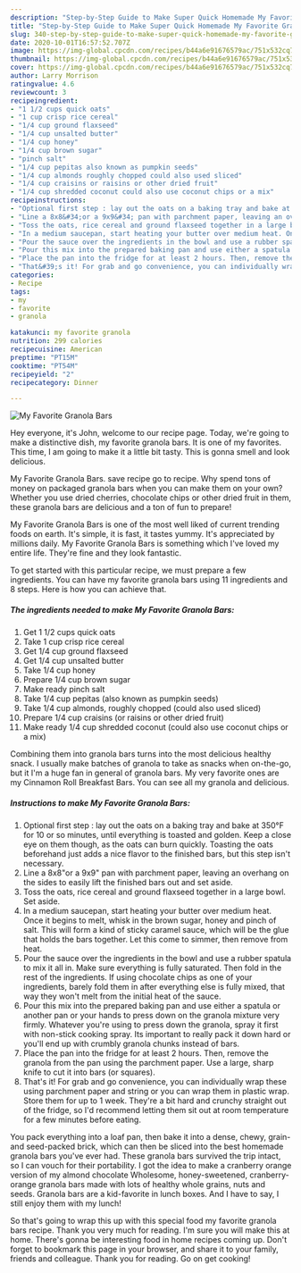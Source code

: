 ```yaml
---
description: "Step-by-Step Guide to Make Super Quick Homemade My Favorite Granola Bars"
title: "Step-by-Step Guide to Make Super Quick Homemade My Favorite Granola Bars"
slug: 340-step-by-step-guide-to-make-super-quick-homemade-my-favorite-granola-bars
date: 2020-10-01T16:57:52.707Z
image: https://img-global.cpcdn.com/recipes/b44a6e91676579ac/751x532cq70/my-favorite-granola-bars-recipe-main-photo.jpg
thumbnail: https://img-global.cpcdn.com/recipes/b44a6e91676579ac/751x532cq70/my-favorite-granola-bars-recipe-main-photo.jpg
cover: https://img-global.cpcdn.com/recipes/b44a6e91676579ac/751x532cq70/my-favorite-granola-bars-recipe-main-photo.jpg
author: Larry Morrison
ratingvalue: 4.6
reviewcount: 3
recipeingredient:
- "1 1/2 cups quick oats"
- "1 cup crisp rice cereal"
- "1/4 cup ground flaxseed"
- "1/4 cup unsalted butter"
- "1/4 cup honey"
- "1/4 cup brown sugar"
- "pinch salt"
- "1/4 cup pepitas also known as pumpkin seeds"
- "1/4 cup almonds roughly chopped could also used sliced"
- "1/4 cup craisins or raisins or other dried fruit"
- "1/4 cup shredded coconut could also use coconut chips or a mix"
recipeinstructions:
- "Optional first step : lay out the oats on a baking tray and bake at 350°F for 10 or so minutes, until everything is toasted and golden. Keep a close eye on them though, as the oats can burn quickly. Toasting the oats beforehand just adds a nice flavor to the finished bars, but this step isn&#39;t necessary."
- "Line a 8x8&#34;or a 9x9&#34; pan with parchment paper, leaving an overhang on the sides to easily lift the finished bars out and set aside."
- "Toss the oats, rice cereal and ground flaxseed together in a large bowl. Set aside."
- "In a medium saucepan, start heating your butter over medium heat. Once it begins to melt, whisk in the brown sugar, honey and pinch of salt. This will form a kind of sticky caramel sauce, which will be the glue that holds the bars together. Let this come to simmer, then remove from heat."
- "Pour the sauce over the ingredients in the bowl and use a rubber spatula to mix it all in. Make sure everything is fully saturated. Then fold in the rest of the ingredients. If using chocolate chips as one of your ingredients, barely fold them in after everything else is fully mixed, that way they won&#39;t melt from the initial heat of the sauce."
- "Pour this mix into the prepared baking pan and use either a spatula or another pan or your hands to press down on the granola mixture very firmly. Whatever you&#39;re using to press down the granola, spray it first with non-stick cooking spray. Its important to really pack it down hard or you&#39;ll end up with crumbly granola chunks instead of bars."
- "Place the pan into the fridge for at least 2 hours. Then, remove the granola from the pan using the parchment paper. Use a large, sharp knife to cut it into bars (or squares)."
- "That&#39;s it! For grab and go convenience, you can individually wrap these using parchment paper and string or you can wrap them in plastic wrap. Store them for up to 1 week. They&#39;re a bit hard and crunchy straight out of the fridge, so I&#39;d recommend letting them sit out at room temperature for a few minutes before eating."
categories:
- Recipe
tags:
- my
- favorite
- granola

katakunci: my favorite granola 
nutrition: 299 calories
recipecuisine: American
preptime: "PT15M"
cooktime: "PT54M"
recipeyield: "2"
recipecategory: Dinner

---
```



![My Favorite Granola Bars](https://img-global.cpcdn.com/recipes/b44a6e91676579ac/751x532cq70/my-favorite-granola-bars-recipe-main-photo.jpg)

Hey everyone, it's John, welcome to our recipe page. Today, we're going to make a distinctive dish, my favorite granola bars. It is one of my favorites. This time, I am going to make it a little bit tasty. This is gonna smell and look delicious.

My Favorite Granola Bars. save recipe go to recipe. Why spend tons of money on packaged granola bars when you can make them on your own? Whether you use dried cherries, chocolate chips or other dried fruit in them, these granola bars are delicious and a ton of fun to prepare!

My Favorite Granola Bars is one of the most well liked of current trending foods on earth. It's simple, it is fast, it tastes yummy. It's appreciated by millions daily. My Favorite Granola Bars is something which I've loved my entire life. They're fine and they look fantastic.


To get started with this particular recipe, we must prepare a few ingredients. You can have my favorite granola bars using 11 ingredients and 8 steps. Here is how you can achieve that.

<!--inarticleads1-->

##### The ingredients needed to make My Favorite Granola Bars:

1. Get 1 1/2 cups quick oats
1. Take 1 cup crisp rice cereal
1. Get 1/4 cup ground flaxseed
1. Get 1/4 cup unsalted butter
1. Take 1/4 cup honey
1. Prepare 1/4 cup brown sugar
1. Make ready pinch salt
1. Take 1/4 cup pepitas (also known as pumpkin seeds)
1. Take 1/4 cup almonds, roughly chopped (could also used sliced)
1. Prepare 1/4 cup craisins (or raisins or other dried fruit)
1. Make ready 1/4 cup shredded coconut (could also use coconut chips or a mix)


Combining them into granola bars turns into the most delicious healthy snack. I usually make batches of granola to take as snacks when on-the-go, but it I&#39;m a huge fan in general of granola bars. My very favorite ones are my Cinnamon Roll Breakfast Bars. You can see all my granola and delicious. 

<!--inarticleads2-->

##### Instructions to make My Favorite Granola Bars:

1. Optional first step : lay out the oats on a baking tray and bake at 350°F for 10 or so minutes, until everything is toasted and golden. Keep a close eye on them though, as the oats can burn quickly. Toasting the oats beforehand just adds a nice flavor to the finished bars, but this step isn&#39;t necessary.
1. Line a 8x8&#34;or a 9x9&#34; pan with parchment paper, leaving an overhang on the sides to easily lift the finished bars out and set aside.
1. Toss the oats, rice cereal and ground flaxseed together in a large bowl. Set aside.
1. In a medium saucepan, start heating your butter over medium heat. Once it begins to melt, whisk in the brown sugar, honey and pinch of salt. This will form a kind of sticky caramel sauce, which will be the glue that holds the bars together. Let this come to simmer, then remove from heat.
1. Pour the sauce over the ingredients in the bowl and use a rubber spatula to mix it all in. Make sure everything is fully saturated. Then fold in the rest of the ingredients. If using chocolate chips as one of your ingredients, barely fold them in after everything else is fully mixed, that way they won&#39;t melt from the initial heat of the sauce.
1. Pour this mix into the prepared baking pan and use either a spatula or another pan or your hands to press down on the granola mixture very firmly. Whatever you&#39;re using to press down the granola, spray it first with non-stick cooking spray. Its important to really pack it down hard or you&#39;ll end up with crumbly granola chunks instead of bars.
1. Place the pan into the fridge for at least 2 hours. Then, remove the granola from the pan using the parchment paper. Use a large, sharp knife to cut it into bars (or squares).
1. That&#39;s it! For grab and go convenience, you can individually wrap these using parchment paper and string or you can wrap them in plastic wrap. Store them for up to 1 week. They&#39;re a bit hard and crunchy straight out of the fridge, so I&#39;d recommend letting them sit out at room temperature for a few minutes before eating.


You pack everything into a loaf pan, then bake it into a dense, chewy, grain-and seed-packed brick, which can then be sliced into the best homemade granola bars you&#39;ve ever had. These granola bars survived the trip intact, so I can vouch for their portability. I got the idea to make a cranberry orange version of my almond chocolate Wholesome, honey-sweetened, cranberry-orange granola bars made with lots of healthy whole grains, nuts and seeds. Granola bars are a kid-favorite in lunch boxes. And I have to say, I still enjoy them with my lunch! 

So that's going to wrap this up with this special food my favorite granola bars recipe. Thank you very much for reading. I'm sure you will make this at home. There's gonna be interesting food in home recipes coming up. Don't forget to bookmark this page in your browser, and share it to your family, friends and colleague. Thank you for reading. Go on get cooking!
